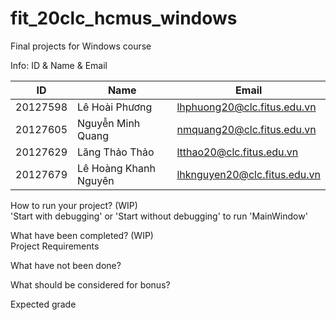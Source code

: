 # fit_20clc_hcmus_windows  

Final projects for Windows course    

Info: ID & Name & Email  

| ID          | Name|Email|
|-------------|---|---|
|20127598     |Lê Hoài Phương|lhphuong20@clc.fitus.edu.vn|
|20127605     |Nguyễn Minh Quang|nmquang20@clc.fitus.edu.vn|
|20127629     |Lăng Thảo Thảo|ltthao20@clc.fitus.edu.vn|
|20127679     |Lê Hoàng Khanh Nguyên|lhknguyen20@clc.fitus.edu.vn|  


How to run your project? (WIP)  
    'Start with debugging' or 'Start without debugging' to run 'MainWindow'

What have been completed? (WIP)  
    Project Requirements  

What have not been done?  
	

What should be considered for bonus?  


Expected grade  
    
